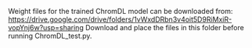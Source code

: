 Weight files for the trained ChromDL model can be downloaded from: https://drive.google.com/drive/folders/1vWxdDRbn3v4oit5D9RiMxiR-vopYnj6w?usp=sharing
Download and place the files in this folder before running ChromDL_test.py.
